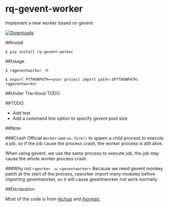 rq-gevent-worker
================

Implement a new worker based on gevent

[![Downloads](https://pypip.in/download/rq-gevent-worker/badge.svg)](https://pypi.python.org/pypi/rq-gevent-worker/)

##Install

    $ pip install rq-gevent-worker

##Usage

    $ rqgeventworker -h

    $ export PYTHONPATH=<your project import path>:$PYTHONPATH; rqgeventworker

##Under The Hood
TODO

##TODO

* Add test
* Add a command line option to specify gevent pool size

##Note

###Crash
Official `Worker` use `os.fork()` to spawn a child process to execute a job,
so if the job cause the process crash, the worker process is still alive.

When using gevent, we use the same process to execute job, the job may
cause the whole worker process crash.

###Why not `rqworker -w <geventworker>`
Because we need gevent monkey patch at the start of the process, rqworker import
many modules before importing geventworker, so it will cause geventworker not work normally.

##Declaration

Most of the code is from [lechup](https://gist.github.com/lechup/d886e89490b2f6c737d7) and [jhorman](https://gist.github.com/jhorman/e16ed695845fca683057), 
